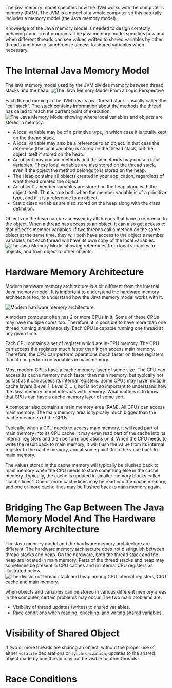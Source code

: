 The java memory model specifies how the JVM works with the computer's memory (RAM). The JVM is a model of a whole computer so this naturally includes a memory model (the Java memory model).

Knowledge of the Java memory model is needed to design correctly behaving concurrent programs. The java memory model specifies how and when different threads can see values written to shared variables by other threads and how to synchronize access to shared variables when necessary.

# The Internal Java Memory Model
The java memory model used by the JVM divides memory between thread stacks and the heap.
![The Java Memory Model From a Logic Perspective](https://jenkov.com/images/java-concurrency/java-memory-model-1.png)

Each thread running in the JVM has its own thread stack - usually called the "call stack". The stack contains information about the methods the thread has called to reach the current point of execution. 
![The Java Memory Model showing where local variables and objects are stored in memory.](https://jenkov.com/images/java-concurrency/java-memory-model-2.png)

* A local variable may be of a primitive type, in which case it is totally kept on the thread stack.
* A local variable may also be a reference to an object. In that case the reference (the local variable) is stored on the thread stack, but the object itself if stored on the heap.
* An object may contain methods and these methods may contain local variables. These local variables are also stored on the thread stack, even if the object the method belongs to is stored on the heap.
* The Heap contains all objects created in your application, regardless of what thread created the object.
* An object's member variables are stored on the heap along with the object itself. That is true both when the member variable is of a primitive type, and if it is a reference to an object.
* Static class variables are also stored on the heap along with the class definition.

Objects on the heap can be accessed by all threads that have a reference to the object. When a thread has access to an object, it can also get access to that object's member variables. If two threads call a method on the same object at the same time, they will both have access to the object's member variables, but each thread will have its own copy of the local variables.
![The Java Memory Model showing references from local variables to objects, and from object to other objects.](https://jenkov.com/images/java-concurrency/java-memory-model-3.png)

# Hardware Memory Architecture
Modern hardware memory architecture is a bit different from the internal Java memory model. It is important to understand the hardware memory architecture too, to understand how the Java memory model works with it.

![Modern hardware memory architecture.](https://jenkov.com/images/java-concurrency/java-memory-model-4.png)

A modern computer often has 2 or more CPUs in it. Some of these CPUs may have multiple cores too. Therefore, it is possible to have more than one thread running simultaneously. Each CPU is capable running one thread at any given time. 

Each CPU contains a set of register which are in-CPU memory.  The CPU can access the registers much faster than it can access main memory. Therefore, the CPU can perform operations much faster on these registers than it can perform on variables in main memory.

Most modern CPUs have a cache memory layer of some size. The CPU can access its cache memory much faster than main memory, but typically not as fast as it can access its internal registers. Some CPUs may have multiple cache layers (Level 1, Level 2, ...), but is not so important to understand how the Java memory model interacts with memory. What matters is to know that CPUs can have a cache memory layer of some sort.

A computer also contains a main memory area (RAM). All CPUs can access main memory. The main memory area is typically much bigger than the cache memories of the CPUs.

Typically, when a CPU needs to access main memory, it will read part of main memory into its CPU cache. It may even read part of the cache into its internal registers and then perform operations on it.  When the CPU needs to write the result back to main memory, it will flush the value from its internal register to the cache memory, and at some point flush the value back to main memory.

The values stored in the cache memory will typically be blushed back to main memory when the CPU needs to store something else in the cache memory. Typically, the cache is updated in smaller memory blocks called "cache lines". One or more cache lines may be read into the cache memory, and one or more cache lines may be flushed back to main memory again.

# Bridging The Gap Between The Java Memory Model And The Hardware Memory Architecture

The Java memory model and the hardware memory architecture are different. The hardware memory architecture does not distinguish between thread stacks and heap. On the hardware, both the thread stack and the heap are located in main memory. Parts of the thread stacks and heap may sometimes be present in CPU caches and in internal CPU registers as illustrated below.
![The division of thread stack and heap among CPU internal registers, CPU cache and main memory.](https://jenkov.com/images/java-concurrency/java-memory-model-5.png)


when objects and variables can be stored in various different memory areas in the computer, certain problems may occur. The two main problems are:
* Visibility of thread updates (writes) to shared variables.
* Race conditions when reading, checking, and writing shared variables.

# Visibility of Shared Object
If two or more threads are sharing an object, without the proper use of either `volatile` declarations or `synchronization`, updates to the shared object made by one thread may not be visible to other threads.

# Race Conditions
